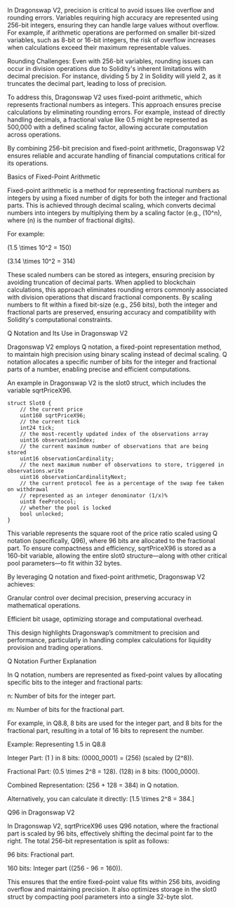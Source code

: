 

In Dragonswap V2, precision is critical to avoid issues like overflow and rounding errors. Variables requiring high accuracy are represented using 256-bit integers, ensuring they can handle large values without overflow. For example, if arithmetic operations are performed on smaller bit-sized variables, such as 8-bit or 16-bit integers, the risk of overflow increases when calculations exceed their maximum representable values.

Rounding Challenges: Even with 256-bit variables, rounding issues can occur in division operations due to Solidity's inherent limitations with decimal precision. For instance, dividing 5 by 2 in Solidity will yield 2, as it truncates the decimal part, leading to loss of precision.

To address this, Dragonswap V2 uses fixed-point arithmetic, which represents fractional numbers as integers. This approach ensures precise calculations by eliminating rounding errors. For example, instead of directly handling decimals, a fractional value like 0.5 might be represented as 500,000 with a defined scaling factor, allowing accurate computation across operations.

By combining 256-bit precision and fixed-point arithmetic, Dragonswap V2 ensures reliable and accurate handling of financial computations critical for its operations.

Basics of Fixed-Point Arithmetic

Fixed-point arithmetic is a method for representing fractional numbers as integers by using a fixed number of digits for both the integer and fractional parts. This is achieved through decimal scaling, which converts decimal numbers into integers by multiplying them by a scaling factor (e.g., (10^n), where (n) is the number of fractional digits).

For example:





(1.5 \times 10^2 = 150)



(3.14 \times 10^2 = 314)

These scaled numbers can be stored as integers, ensuring precision by avoiding truncation of decimal parts. When applied to blockchain calculations, this approach eliminates rounding errors commonly associated with division operations that discard fractional components. By scaling numbers to fit within a fixed bit-size (e.g., 256 bits), both the integer and fractional parts are preserved, ensuring accuracy and compatibility with Solidity's computational constraints.

Q Notation and Its Use in Dragonswap V2

Dragonswap V2 employs Q notation, a fixed-point representation method, to maintain high precision using binary scaling instead of decimal scaling. Q notation allocates a specific number of bits for the integer and fractional parts of a number, enabling precise and efficient computations.

An example in Dragonswap V2 is the slot0 struct, which includes the variable sqrtPriceX96. 

    struct Slot0 {
        // the current price
        uint160 sqrtPriceX96;
        // the current tick
        int24 tick;
        // the most-recently updated index of the observations array
        uint16 observationIndex;
        // the current maximum number of observations that are being stored
        uint16 observationCardinality;
        // the next maximum number of observations to store, triggered in observations.write
        uint16 observationCardinalityNext;
        // the current protocol fee as a percentage of the swap fee taken on withdrawal
        // represented as an integer denominator (1/x)%
        uint8 feeProtocol;
        // whether the pool is locked
        bool unlocked;
    }

This variable represents the square root of the price ratio scaled using Q notation (specifically, Q96), where 96 bits are allocated to the fractional part. To ensure compactness and efficiency, sqrtPriceX96 is stored as a 160-bit variable, allowing the entire slot0 structure—along with other critical pool parameters—to fit within 32 bytes.

By leveraging Q notation and fixed-point arithmetic, Dragonswap V2 achieves:





Granular control over decimal precision, preserving accuracy in mathematical operations.



Efficient bit usage, optimizing storage and computational overhead.

This design highlights Dragonswap’s commitment to precision and performance, particularly in handling complex calculations for liquidity provision and trading operations.

Q Notation  Further Explanation

In Q notation, numbers are represented as fixed-point values by allocating specific bits to the integer and fractional parts:





n: Number of bits for the integer part.



m: Number of bits for the fractional part.

For example, in Q8.8, 8 bits are used for the integer part, and 8 bits for the fractional part, resulting in a total of 16 bits to represent the number.

Example: Representing 1.5 in Q8.8





Integer Part:
(1 ) in 8 bits: (0000_0001) = (256) (scaled by (2^8)).



Fractional Part:
(0.5 \times 2^8 = 128).
(128) in 8 bits: (1000_0000).



Combined Representation:
(256 + 128 = 384) in Q notation.

Alternatively, you can calculate it directly:
[1.5 \times 2^8 = 384.]

Q96 in Dragonswap V2

In Dragonswap V2, sqrtPriceX96 uses Q96 notation, where the fractional part is scaled by 96 bits, effectively shifting the decimal point far to the right. The total 256-bit representation is split as follows:





96 bits: Fractional part.



160 bits: Integer part ((256 - 96 = 160)).

This ensures that the entire fixed-point value fits within 256 bits, avoiding overflow and maintaining precision. It also optimizes storage in the slot0 struct by compacting pool parameters into a single 32-byte slot.